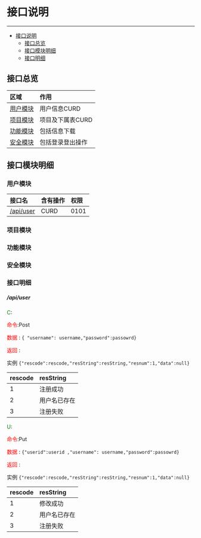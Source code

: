 # 接口说明

-------

- [接口说明](#接口说明)
  - [接口总览](#接口总览)
  - [接口模块明细](#接口模块明细)
  - [接口明细](#接口明细)

## 接口总览

|区域|作用|
|:---|:---|
|[用户模块](#用户模块)|用户信息CURD|
|[项目模块](#项目模块)|项目及下属表CURD|
|[功能模块](#功能模块)|包括信息下载|
|[安全模块](#安全模块)|包括登录登出操作|

## 接口模块明细

### 用户模块

|接口名|含有操作|权限|
|:---|:----|:---|
|[/api/user](#1.1)|CURD|0101|

### 项目模块

### 功能模块

### 安全模块

### 接口明细

<h5 id="1.1">/api/user</h5>

<font color="green">C</font>: 

<font color="red">命令</font>:Post 

<font color="red">数据</font> : ``` { "username": username,"password":passowrd} ```

<font color="red">返回</font> : 

实例 ``` {"rescode":rescode,"resString":resString,"resnum":1,"data":null} ```

|rescode|resString|
|:----|:----|
|1|注册成功|
|2|用户名已存在|
|3|注册失败|

<font color="green">U</font>: 

<font color="red">命令</font>:Put

<font color="red">数据</font> : ``` {"userid":userid ,"username": username,"password":passowrd} ```

<font color="red">返回</font> : 

实例 ``` {"rescode":rescode,"resString":resString,"resnum":1,"data":null} ```

|rescode|resString|
|:----|:----|
|1|修改成功|
|2|用户名已存在|
|3|注册失败|



